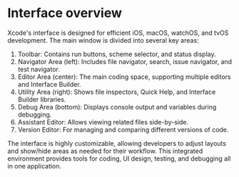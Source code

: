 # Interface overview

Xcode's interface is designed for efficient iOS, macOS, watchOS, and tvOS development. The main window is divided into several key areas:

1. Toolbar: Contains run buttons, scheme selector, and status display.
2. Navigator Area (left): Includes file navigator, search, issue navigator, and test navigator.
3. Editor Area (center): The main coding space, supporting multiple editors and Interface Builder.
4. Utility Area (right): Shows file inspectors, Quick Help, and Interface Builder libraries.
5. Debug Area (bottom): Displays console output and variables during debugging.
6. Assistant Editor: Allows viewing related files side-by-side.
7. Version Editor: For managing and comparing different versions of code.

The interface is highly customizable, allowing developers to adjust layouts and show/hide areas as needed for their workflow. This integrated environment provides tools for coding, UI design, testing, and debugging all in one application.
